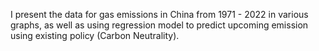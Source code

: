 I present the data for gas emissions in China from 1971 - 2022 in various graphs, as well as using regression model to predict upcoming emission using existing policy (Carbon Neutrality).
